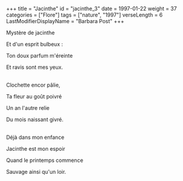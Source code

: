 +++
title = "Jacinthe"
id = "jacinthe_3"
date = 1997-01-22
weight = 37
categories = ["Flore"]
tags = ["nature", "1997"]
verseLength = 6
LastModifierDisplayName = "Barbara Post"
+++

Mystère de jacinthe

Et d'un esprit bulbeux :

Ton doux parfum m'éreinte

Et ravis sont mes yeux.

 \
Clochette encor pâlie,

Ta fleur au goût poivré

Un an l'autre relie

Du mois naissant givré.

 \
Déjà dans mon enfance

Jacinthe est mon espoir

Quand le printemps commence

Sauvage ainsi qu'un loir.
